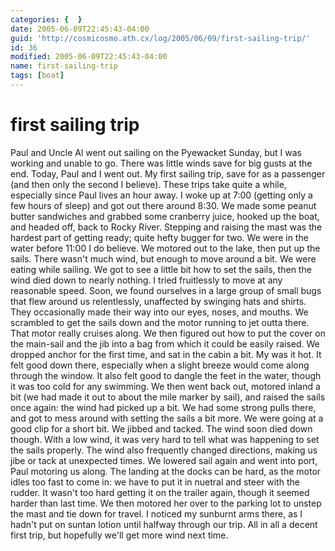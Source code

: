 ```yaml
---
categories: {  }
date: 2005-06-09T22:45:43-04:00
guid: 'http://cosmicosmo.ath.cx/log/2005/06/09/first-sailing-trip/'
id: 36
modified: 2005-06-09T22:45:43-04:00
name: first-sailing-trip
tags: [boat]
---
```


first sailing trip
==================

Paul and Uncle Al went out sailing on the Pyewacket Sunday, but I was working and unable to go.  There was little winds save for big gusts at the end.  Today, Paul and I went out.  My first sailing trip, save for as a passenger (and then only the second I believe).  These trips take quite a while, especially since Paul lives an hour away.  I woke up at 7:00 (getting only a few hours of sleep) and got out there around 8:30.  We made some peanut butter sandwiches and grabbed some cranberry juice, hooked up the boat, and headed off, back to Rocky River.  Stepping and raising the mast was the hardest part of getting ready; quite hefty bugger for two.  We were in the water before 11:00 I do believe.  We motored out to the lake, then put up the sails.  There wasn't much wind, but enough to move around a bit.  We were eating while sailing.  We got to see a little bit how to set the sails, then the wind died down to nearly nothing.  I tried fruitlessly to move at any reasonable speed.  Soon, we found ourselves in a large group of small bugs that flew around us relentlessly, unaffected by swinging hats and shirts.  They occasionally made their way into our eyes, noses, and mouths.  We scrambled to get the sails down and the motor running to jet outta there.  That motor really cruises along.  We then figured out how to put the cover on the main-sail and the jib into a bag from which it could be easily raised.  We dropped anchor for the first time, and sat in the cabin a bit.  My was it hot.  It felt good down there, especially when a slight breeze would come along through the window.  It also felt good to dangle the feet in the water, though it was too cold for any swimming.  We then went back out, motored inland a bit (we had made it out to about the mile marker by sail), and raised the sails once again: the wind had picked up a bit.  We had some strong pulls there, and got to mess around with setting the sails a bit more.  We were going at a good clip for a short bit.  We jibbed and tacked.  The wind soon died down though.  With a low wind, it was very hard to tell what was happening to set the sails properly.  The wind also frequently changed directions, making us jibe or tack at unexpected times.  We lowered sail again and went into port, Paul motoring us along.  The landing at the docks can be hard, as the motor idles too fast to come in: we have to put it in nuetral and steer with the rudder.  It wasn't too hard getting it on the trailer again, though it seemed harder than last time.  We then motored her over to the parking lot to unstep the mast and tie down for travel.  I noticed my sunburnt arms there, as I hadn't put on suntan lotion until halfway through our trip.  All in all a decent first trip, but hopefully we'll get more wind next time.
